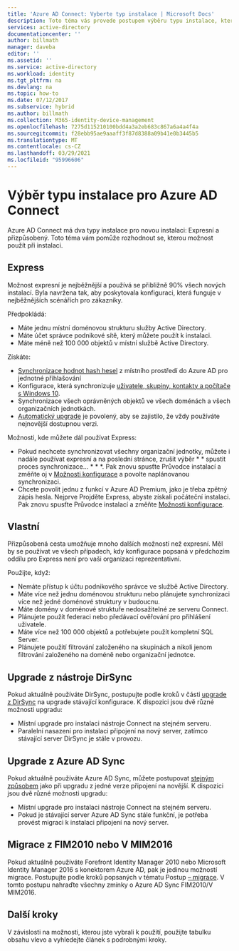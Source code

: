 ```yaml
---
title: 'Azure AD Connect: Vyberte typ instalace | Microsoft Docs'
description: Toto téma vás provede postupem výběru typu instalace, který se má použít pro Azure AD Connect
services: active-directory
documentationcenter: ''
author: billmath
manager: daveba
editor: ''
ms.assetid: ''
ms.service: active-directory
ms.workload: identity
ms.tgt_pltfrm: na
ms.devlang: na
ms.topic: how-to
ms.date: 07/12/2017
ms.subservice: hybrid
ms.author: billmath
ms.collection: M365-identity-device-management
ms.openlocfilehash: 7275d115210100bdd4a3a2eb683c867a6a4a4f4a
ms.sourcegitcommit: f28ebb95ae9aaaff3f87d8388a09b41e0b3445b5
ms.translationtype: MT
ms.contentlocale: cs-CZ
ms.lasthandoff: 03/29/2021
ms.locfileid: "95996606"
---
```

# <a name="select-which-installation-type-to-use-for-azure-ad-connect"></a>Výběr typu instalace pro Azure AD Connect
Azure AD Connect má dva typy instalace pro novou instalaci: Expresní a přizpůsobený. Toto téma vám pomůže rozhodnout se, kterou možnost použít při instalaci.

## <a name="express"></a>Express
Možnost expresní je nejběžnější a používá se přibližně 90% všech nových instalací. Byla navržena tak, aby poskytovala konfiguraci, která funguje v nejběžnějších scénářích pro zákazníky.

Předpokládá:

- Máte jednu místní doménovou strukturu služby Active Directory.
- Máte účet správce podnikové sítě, který můžete použít k instalaci.
- Máte méně než 100 000 objektů v místní službě Active Directory.

Získáte:

- [Synchronizace hodnot hash hesel](how-to-connect-password-hash-synchronization.md) z místního prostředí do Azure AD pro jednotné přihlašování
- Konfigurace, která synchronizuje [uživatele, skupiny, kontakty a počítače s Windows 10](concept-azure-ad-connect-sync-default-configuration.md).
- Synchronizace všech oprávněných objektů ve všech doménách a všech organizačních jednotkách.
- [Automatický upgrade](how-to-connect-install-automatic-upgrade.md) je povolený, aby se zajistilo, že vždy používáte nejnovější dostupnou verzi.

Možnosti, kde můžete dál používat Express:

- Pokud nechcete synchronizovat všechny organizační jednotky, můžete i nadále používat expresní a na poslední stránce, zrušit výběr * * spustit proces synchronizace... * * *. Pak znovu spusťte Průvodce instalací a změňte oj v [Možnosti konfigurace](how-to-connect-installation-wizard.md#customize-synchronization-options) a povolte naplánovanou synchronizaci.
- Chcete povolit jednu z funkcí v Azure AD Premium, jako je třeba zpětný zápis hesla. Nejprve Projděte Express, abyste získali počáteční instalaci. Pak znovu spusťte Průvodce instalací a změňte [Možnosti konfigurace](how-to-connect-installation-wizard.md#customize-synchronization-options).

## <a name="custom"></a>Vlastní
Přizpůsobená cesta umožňuje mnoho dalších možností než expresní. Měl by se používat ve všech případech, kdy konfigurace popsaná v předchozím oddílu pro Express není pro vaši organizaci reprezentativní.

Použijte, když:

- Nemáte přístup k účtu podnikového správce ve službě Active Directory.
- Máte více než jednu doménovou strukturu nebo plánujete synchronizaci více než jedné doménové struktury v budoucnu.
- Máte domény v doménové struktuře nedosažitelné ze serveru Connect.
- Plánujete použít federaci nebo předávací ověřování pro přihlášení uživatele.
- Máte více než 100 000 objektů a potřebujete použít kompletní SQL Server.
- Plánujete použití filtrování založeného na skupinách a nikoli jenom filtrování založeného na doméně nebo organizační jednotce.

## <a name="upgrade-from-dirsync"></a>Upgrade z nástroje DirSync
Pokud aktuálně používáte DirSync, postupujte podle kroků v části [upgrade z DirSync](how-to-dirsync-upgrade-get-started.md) na upgrade stávající konfigurace. K dispozici jsou dvě různé možnosti upgradu:

- Místní upgrade pro instalaci nástroje Connect na stejném serveru.
- Paralelní nasazení pro instalaci připojení na nový server, zatímco stávající server DirSync je stále v provozu.

## <a name="upgrade-from-azure-ad-sync"></a>Upgrade z Azure AD Sync
Pokud aktuálně používáte Azure AD Sync, můžete postupovat [stejným způsobem](how-to-upgrade-previous-version.md) jako při upgradu z jedné verze připojení na novější. K dispozici jsou dvě různé možnosti upgradu:

- Místní upgrade pro instalaci nástroje Connect na stejném serveru.
- Pokud je stávající server Azure AD Sync stále funkční, je potřeba provést migraci k instalaci připojení na nový server.

## <a name="migrate-from-fim2010-or-mim2016"></a>Migrace z FIM2010 nebo V MIM2016
Pokud aktuálně používáte Forefront Identity Manager 2010 nebo Microsoft Identity Manager 2016 s konektorem Azure AD, pak je jedinou možností migrace. Postupujte podle kroků popsaných v tématu Postup [– migrace](how-to-upgrade-previous-version.md#swing-migration). V tomto postupu nahraďte všechny zmínky o Azure AD Sync FIM2010/V MIM2016.

## <a name="next-steps"></a>Další kroky
V závislosti na možnosti, kterou jste vybrali k použití, použijte tabulku obsahu vlevo a vyhledejte článek s podrobnými kroky.
